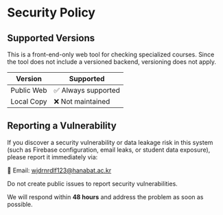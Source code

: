 # Security Policy

## Supported Versions

This is a front-end-only web tool for checking specialized courses.
Since the tool does not include a versioned backend, versioning does not apply.

| Version | Supported          |
| ------- | ------------------ |
| Public Web | ✅ Always supported |
| Local Copy | ❌ Not maintained |

## Reporting a Vulnerability

If you discover a security vulnerability or data leakage risk in this system (such as Firebase configuration, email leaks, or student data exposure), please report it immediately via:

📧 Email: wjdrnrdlf123@hanabat.ac.kr

Do not create public issues to report security vulnerabilities.

We will respond within **48 hours** and address the problem as soon as possible.
